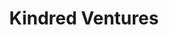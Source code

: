 ---
layout: firm_page
title: "Kindred Ventures"
id: "kindredventures.com"
permalink: "/kindredventureskindredventures.com/"
website: "https://kindredventures.com"
offices: "San Francisco (United States)"
investment_stages: "Pre-seed, Seed"
portfolio_companies: "PlayAI, Opal Camera, Extropic, Linear Labs, Replenysh, Faircraft, Ten Little, Italic, Messari, dYdX, Coinbase, Tala, Z1, Basis Theory, Heartbeat Health, Color, Conceive, Inversion, Whisper Aero, Uber, Zing Data, OpenPhone, Northflank, Adyton, Alliance DAO, Ando, Animoto, Anjuna Security, Atlas, Aww, Bitski, Bloom Credit, Blue Bottle Coffee, Braintrust"
portfolio_link: "https://kindredventures.com/portfolio/"
investment_markets: "AI, Climate Tech, Consumer, Crypto/Web3, Fintech, Health & Wellness, Mobility & Logistics, Tools & Infrastructure"
founded_year: "2014"
description: "Kindred Ventures is an early-stage venture capital firm focused on software, Internet, and deep technology investing."
linkedin: "https://www.linkedin.com/company/kindredventures/"
twitter: "https://twitter.com/kindredventures?lang=en"
instagram: ""
team_page: "https://kindredventures.com/about/"
investor_type: "Venture Capital"
crunchbase: "https://www.crunchbase.com/organization/kindred-ventures-2"
pitchbook: "https://pitchbook.com/profiles/investor/223507-63"

# SEO Optimization
meta_title: "Kindred Ventures - VC Firm - projectstartups.com"
meta_description: "Kindred Ventures, Kindred Ventures is an early-stage venture capital firm focused on software, Internet, and deep technology investing...."
meta_keywords: "Kindred Ventures, AI, Climate Tech, Consumer, Crypto/Web3, Fintech, Health & Wellness, Mobility & Logistics, Tools & Infrastructure, VC firm, venture capital, startup investor, projectstartups.com"
canonical_url: "https://vc.projectstartups.com/kindredventureskindredventures.com/"
---